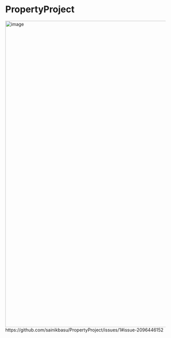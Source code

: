 # PropertyProject
<img width="960" alt="image" src="https://github.com/sainikbasu/PropertyProject/assets/79590340/36a58b92-c59e-403f-b346-d9a54c10db5c">
https://github.com/sainikbasu/PropertyProject/issues/1#issue-2096446152
